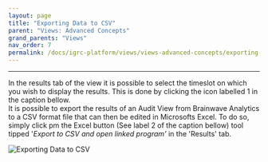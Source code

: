 ```yaml
---
layout: page
title: "Exporting Data to CSV"
parent: "Views: Advanced Concepts"
grand_parents: "Views"
nav_order: 7
permalink: /docs/igrc-platform/views/views-advanced-concepts/exporting-data-to-csv/
---
```

---

In the results tab of the view it is possible to select the timeslot on which you wish to display the results. This is done by clicking the icon labelled 1 in the caption bellow.     
It is possible to export the results of an Audit View from Brainwave Analytics to a CSV format file that can then be edited in Microsofts Excel. To do so, simply click pm the Excel button (See label 2 of the caption bellow) tool tipped '_Export to CSV and open linked program'_ in the 'Results' tab.   

![Exporting Data to CSV](igrc-platform/views/advanced-concepts/images/viewresultexport.png "Exporting Data to CSV")           
